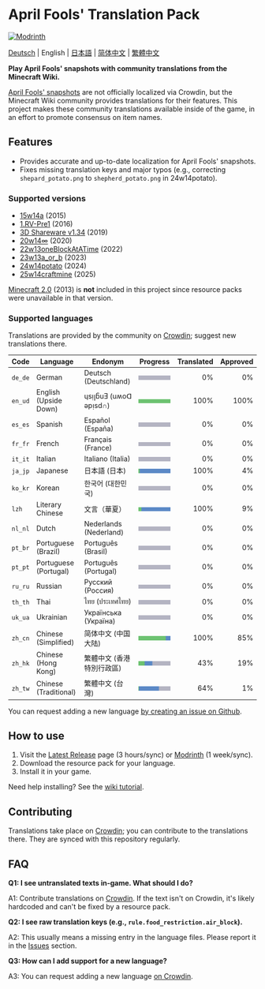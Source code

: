 # April Fools' Translation Pack
[![Modrinth](https://img.shields.io/modrinth/dt/april-fools-translation?label=Modrinth&color=darkgreen&labelColor=black&logo=modrinth)](https://modrinth.com/mod/april-fools-translation)

[Deutsch](README.de.md) | English | [日本語](README.ja.md) | [简体中文](README.zh-hans.md) | [繁體中文](README.zh-hant.md)

**Play April Fools' snapshots with community translations from the Minecraft Wiki.**

[April Fools' snapshots](https://minecraft.wiki/w/April_Fools'_Day_jokes) are not officially localized via Crowdin, but the Minecraft Wiki community provides translations for their features. This project makes these community translations available inside of the game, in an effort to promote consensus on item names.

## Features

- Provides accurate and up-to-date localization for April Fools' snapshots.
- Fixes missing translation keys and major typos (e.g., correcting `shepard_potato.png` to `shepherd_potato.png` in 24w14potato).

### Supported versions

- [15w14a](https://minecraft.wiki/w/Java_Edition_15w14a) (2015)
- [1.RV-Pre1](https://minecraft.wiki/w/Java_Edition_1.RV-Pre1) (2016)
- [3D Shareware v1.34](https://minecraft.wiki/w/Java_Edition_3D_Shareware_v1.34) (2019)
- [20w14∞](https://minecraft.wiki/w/Java_Edition_20w14∞) (2020)
- [22w13oneBlockAtATime](https://minecraft.wiki/w/Java_Edition_22w13oneBlockAtATime) (2022)
- [23w13a_or_b](https://minecraft.wiki/w/Java_Edition_23w13a_or_b) (2023)
- [24w14potato](https://minecraft.wiki/w/Java_Edition_24w14potato) (2024)
- [25w14craftmine](https://minecraft.wiki/w/Java_Edition_24w14craftmine) (2025)

[Minecraft 2.0](https://minecraft.wiki/w/Java_Edition_2.0) (2013) is **not** included in this project since resource packs were unavailable in that version.

### Supported languages

Translations are provided by the community on [Crowdin](https://crowdin.com/project/mcaf-resourcepack); suggest new translations there.

| Code | Language | Endonym | Progress | Translated | Approved |
| --- | --- | --- | --- | ---: | ---: |
| `de_de` | German | Deutsch (Deutschland) | <img src="badges/de_de.png"> | 0% | 0% |
| `en_ud` | English (Upside Down) | ɥsᴉꞁᵷuƎ (uʍoᗡ ǝpᴉsd∩) | <img src="badges/en_ud.png"> | 100% | 100% |
| `es_es` | Spanish | Español (España) | <img src="badges/es_es.png"> | 0% | 0% |
| `fr_fr` | French | Français (France) | <img src="badges/fr_fr.png"> | 0% | 0% |
| `it_it` | Italian | Italiano (Italia) | <img src="badges/it_it.png"> | 0% | 0% |
| `ja_jp` | Japanese | 日本語 (日本) | <img src="badges/ja_jp.png"> | 100% | 4% |
| `ko_kr` | Korean | 한국어 (대한민국)| <img src="badges/ko_kr.png"> | 0% | 0% |
| `lzh` | Literary Chinese | 文言（華夏）| <img src="badges/lzh.png"> | 100% | 9% |
| `nl_nl` | Dutch | Nederlands (Nederland) | <img src="badges/nl_nl.png"> | 0% | 0% |
| `pt_br` | Portuguese (Brazil) | Português (Brasil) | <img src="badges/pt_br.png"> | 0% | 0% |
| `pt_pt` | Portuguese (Portugal) | Português (Portugal) | <img src="badges/pt_pt.png"> | 0% | 0% |
| `ru_ru` | Russian | Русский (Россия) | <img src="badges/ru_ru.png"> | 0% | 0% |
| `th_th` | Thai | ไทย (ประเทศไทย) | <img src="badges/th_th.png"> | 0% | 0% |
| `uk_ua` | Ukrainian | Українська (Україна) | <img src="badges/uk_ua.png"> | 0% | 0% |
| `zh_cn` | Chinese (Simplified) | 简体中文 (中国大陆) | <img src="badges/zh_cn.png"> | 100% | 85% |
| `zh_hk` | Chinese (Hong Kong) | 繁體中文 (香港特別行政區) | <img src="badges/zh_hk.png"> | 43% | 19% |
| `zh_tw` | Chinese (Traditional) | 繁體中文 (台灣) | <img src="badges/zh_tw.png"> | 64% | 1% |

You can request adding a new language [by creating an issue on Github](https://github.com/mc-wiki/mcaf-resourcepack/issues).

## How to use

1. Visit the [Latest Release](https://github.com/mc-wiki/mcaf-resourcepack/releases/latest) page (3 hours/sync) or [Modrinth](https://modrinth.com/resourcepack/april-fools-translation) (1 week/sync).
2. Download the resource pack for your language.
3. Install it in your game.

Need help installing? See the [wiki tutorial](https://minecraft.wiki/w/Tutorial:Loading_a_resource_pack).

## Contributing

Translations take place on [Crowdin](https://crowdin.com/project/mcaf-resourcepack); you can contribute to the translations there. They are synced with this repository regularly.

## FAQ

**Q1: I see untranslated texts in-game. What should I do?**

A1: Contribute translations on [Crowdin](https://crowdin.com/project/mcaf-resourcepack). If the text isn't on Crowdin, it's likely hardcoded and can't be fixed by a resource pack.

**Q2: I see raw translation keys (e.g., `rule.food_restriction.air_block`).**

A2: This usually means a missing entry in the language files. Please report it in the [Issues](https://github.com/mc-wiki/mcaf-resourcepack/issues) section.

**Q3: How can I add support for a new language?**

A3: You can request adding a new language [on Crowdin](https://crowdin.com/project/mcaf-resourcepack).
